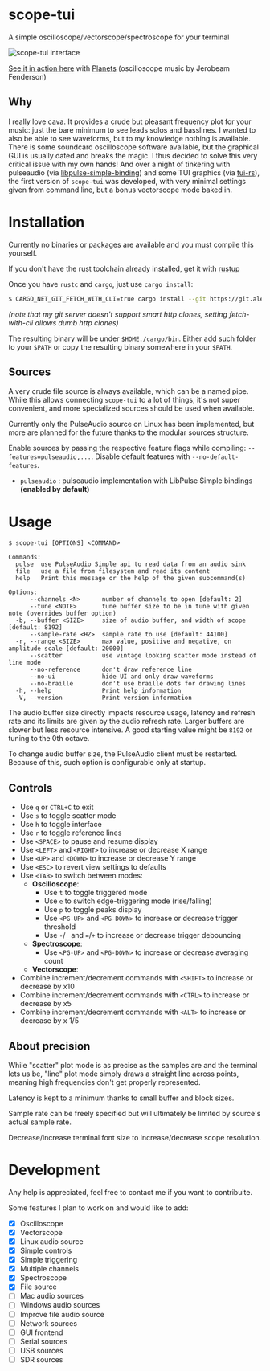 # scope-tui
A simple oscilloscope/vectorscope/spectroscope for your terminal

![scope-tui interface](https://cdn.alemi.dev/scope-tui-wide.png)

[See it in action here](https://cdn.alemi.dev/scope-tui-oscilloscope-music.webm) with [Planets](https://youtu.be/XziuEdpVUe0) (oscilloscope music by Jerobeam Fenderson)

## Why
I really love [cava](https://github.com/karlstav/cava). It provides a crude but pleasant frequency plot for your music: just the bare minimum to see leads solos and basslines.
I wanted to also be able to see waveforms, but to my knowledge nothing is available. There is some soundcard oscilloscope software available, but the graphical GUI is usually dated and breaks the magic.
I thus decided to solve this very critical issue with my own hands! And over a night of tinkering with pulseaudio (via [libpulse-simple-binding](https://crates.io/crates/libpulse-simple-binding)) and some TUI graphics (via [tui-rs](https://github.com/fdehau/tui-rs)), 
the first version of `scope-tui` was developed, with very minimal settings given from command line, but a bonus vectorscope mode baked in.

# Installation
Currently no binaries or packages are available and you must compile this yourself.

If you don't have the rust toolchain already installed, get it with [rustup](https://rustup.rs/)

Once you have `rustc` and `cargo`, just use `cargo install`:
```bash
$ CARGO_NET_GIT_FETCH_WITH_CLI=true cargo install --git https://git.alemi.dev/scope-tui.git
```
_(note that my git server doesn't support smart http clones, setting fetch-with-cli allows dumb http clones)_

The resulting binary will be under `$HOME./cargo/bin`. Either add such folder to your `$PATH` or copy the resulting binary somewhere in your `$PATH`.

## Sources
A very crude file source is always available, which can be a named pipe. While this allows connecting `scope-tui` to a lot of things, it's not super convenient, and more specialized sources should be used when available.

Currently only the PulseAudio source on Linux has been implemented, but more are planned for the future thanks to the modular sources structure.

Enable sources by passing the respective feature flags while compiling: `--features=pulseaudio,...`. Disable default features with `--no-default-features`. 
 * `pulseaudio` : pulseaudio implementation with LibPulse Simple bindings **(enabled by default)**


# Usage
```
$ scope-tui [OPTIONS] <COMMAND>

Commands:
  pulse  use PulseAudio Simple api to read data from an audio sink
  file   use a file from filesystem and read its content
  help   Print this message or the help of the given subcommand(s)

Options:
      --channels <N>      number of channels to open [default: 2]
      --tune <NOTE>       tune buffer size to be in tune with given note (overrides buffer option)
  -b, --buffer <SIZE>     size of audio buffer, and width of scope [default: 8192]
      --sample-rate <HZ>  sample rate to use [default: 44100]
  -r, --range <SIZE>      max value, positive and negative, on amplitude scale [default: 20000]
      --scatter           use vintage looking scatter mode instead of line mode
      --no-reference      don't draw reference line
      --no-ui             hide UI and only draw waveforms
      --no-braille        don't use braille dots for drawing lines
  -h, --help              Print help information
  -V, --version           Print version information
```

The audio buffer size directly impacts resource usage, latency and refresh rate and its limits are given by the audio refresh rate. Larger buffers are slower but less resource intensive. A good starting value might be `8192` or tuning to the 0th octave.

To change audio buffer size, the PulseAudio client must be restarted. Because of this, such option is configurable only at startup.

## Controls
* Use `q` or `CTRL+C` to exit
* Use `s` to toggle scatter mode
* Use `h` to toggle interface
* Use `r` to toggle reference lines
* Use `<SPACE>` to pause and resume display
* Use `<LEFT>` and `<RIGHT>` to increase or decrease X range
* Use `<UP>` and `<DOWN>` to increase or decrease Y range
* Use `<ESC>` to revert view settings to defaults
* Use `<TAB>` to switch between modes:
  * **Oscilloscope**:
    * Use `t` to toggle triggered mode
    * Use `e` to switch edge-triggering mode (rise/falling)
    * Use `p` to toggle peaks display
    * Use `<PG-UP>` and `<PG-DOWN>` to increase or decrease trigger threshold
    * Use `-`/`_` and `=`/`+` to increase or decrease trigger debouncing
  * **Spectroscope**:
    * Use `<PG-UP>` and `<PG-DOWN>` to increase or decrease averaging count
  * **Vectorscope**:
* Combine increment/decrement commands with `<SHIFT>` to increase or decrease by x10
* Combine increment/decrement commands with `<CTRL>` to increase or decrease by x5
* Combine increment/decrement commands with `<ALT>` to increase or decrease by x 1/5

## About precision
While "scatter" plot mode is as precise as the samples are and the terminal lets us be, "line" plot mode simply draws a straight line across points, meaning high frequencies don't get properly represented.

Latency is kept to a minimum thanks to small buffer and block sizes.

Sample rate can be freely specified but will ultimately be limited by source's actual sample rate.

Decrease/increase terminal font size to increase/decrease scope resolution.

# Development
Any help is appreciated, feel free to contact me if you want to contribuite.

Some features I plan to work on and would like to add:
 * [x] Oscilloscope
 * [x] Vectorscope
 * [x] Linux audio source
 * [x] Simple controls
 * [x] Simple triggering
 * [x] Multiple channels
 * [x] Spectroscope
 * [x] File source
 * [ ] Mac audio sources
 * [ ] Windows audio sources
 * [ ] Improve file audio source
 * [ ] Network sources
 * [ ] GUI frontend
 * [ ] Serial sources
 * [ ] USB sources
 * [ ] SDR sources
